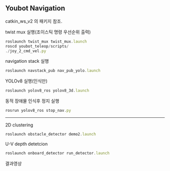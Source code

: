 ## Youbot Navigation

catkin_ws_v2 의 패키지 참조.

twist mux 실행(조이스틱 명령 우선순위 출력)

```jsx
roslaunch twist_mux twist_mux.launch
roscd youbot_teleop/scripts/
./joy_2_cmd_vel.py
```

navigation stack 실행 

```jsx
roslaunch navstack_pub nav_pub_yolo.launch
```

YOLOv8 실행(인식만)

```jsx
roslaunch yolov8_ros yolov8_3d.launch
```

동적 장애물 인식후 정지 실행 

```jsx
rosrun yolov8_ros stop_nav.py
```

---

2D clustering

```jsx
roslaunch obstacle_detector demo2.launch
```

U-V depth detetcion

```jsx
roslaunch onboard_detector run_detector.launch
```

결과영상

